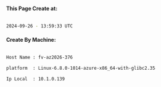 
   
#### This Page Create at:

```bash

2024-09-26 - 13:59:33 UTC

```

#### Create By Machine:

```bash

Host Name : fv-az2026-376

platform  : Linux-6.8.0-1014-azure-x86_64-with-glibc2.35

Ip Local  : 10.1.0.139

```

